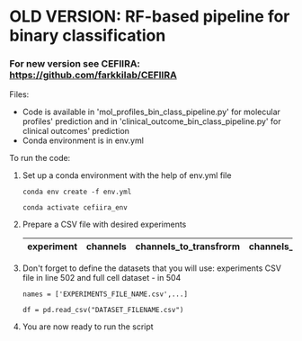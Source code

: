 # OLD VERSION: RF-based pipeline for binary classification 
### For new version see CEFIIRA: https://github.com/farkkilab/CEFIIRA

Files:

- Code is available in 'mol_profiles_bin_class_pipeline.py' for molecular profiles' prediction and in 'clinical_outcome_bin_class_pipeline.py' for clinical outcomes' prediction
- Conda environment is in env.yml

To run the code:
1. Set up a conda environment with the help of env.yml file

   ````
   conda env create -f env.yml
   ````
   ````
   conda activate cefiira_env
   ````  
2. Prepare a CSV file with desired experiments

   | experiment  | channels | channels_to_transfrorm | channels_to_outliers | chanenels_to_scale | types_of_cells | classes_column | classes_types | therapies | scaling_type | best_parameters | balanced_acc_train | balanced_acc_test | f1_train | f1_test | most_predictive_features | eliminated_features |
   | :---:  | :---: | :---: | :---: | :---: | :---: | :---: | :---: | :---: | :---: | :---: | :---: | :---: | :---: | :---: | :---: | :---: |


4. Don't forget to define the datasets that you will use: experiments CSV file in line 502 and full cell dataset - in 504
   ````
   names = ['EXPERIMENTS_FILE_NAME.csv',...] 
   ````
   ````
   df = pd.read_csv("DATASET_FILENAME.csv")
   ````  
   
5. You are now ready to run the script
